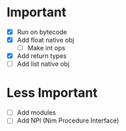 # Important
* [X] Run on bytecode
* [X] Add float native obj
  - [ ] Make int ops
* [X] Add return types
* [ ] Add list native obj

# Less Important
* [ ] Add modules
* [ ] Add NPI (Nim Procedure Interface)